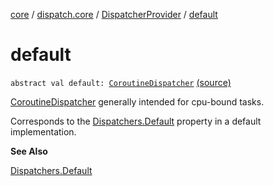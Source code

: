 [core](../../index.md) / [dispatch.core](../index.md) / [DispatcherProvider](index.md) / [default](./default.md)

# default

`abstract val default: `[`CoroutineDispatcher`](https://kotlin.github.io/kotlinx.coroutines/kotlinx-coroutines-core/kotlinx.coroutines/-coroutine-dispatcher/index.html) [(source)](https://github.com/RBusarow/Dispatch/tree/master/core/src/main/java/dispatch/core/DispatcherProvider.kt#L40)

[CoroutineDispatcher](https://kotlin.github.io/kotlinx.coroutines/kotlinx-coroutines-core/kotlinx.coroutines/-coroutine-dispatcher/index.html) generally intended for cpu-bound tasks.

Corresponds to the [Dispatchers.Default](https://kotlin.github.io/kotlinx.coroutines/kotlinx-coroutines-core/kotlinx.coroutines/-dispatchers/-default.html) property in a default implementation.

**See Also**

[Dispatchers.Default](https://kotlin.github.io/kotlinx.coroutines/kotlinx-coroutines-core/kotlinx.coroutines/-dispatchers/-default.html)

